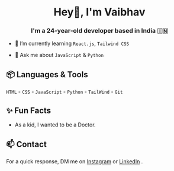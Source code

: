 <h1 align="center">Hey👋, I'm Vaibhav</h1>
<h3 align="center">I'm a 24-year-old developer based in India 🇮🇳 </h3>


- 🌱 I’m currently learning  `React.js`, `Tailwind CSS`

- 💬 Ask me about  `JavaScript` & `Python`

## 📦 Languages & Tools

`HTML` - `CSS` - `JavaScript` - `Python` - `TailWind` - `Git`
 
## ✨ Fun Facts 

- As a kid, I wanted to be a Doctor.

## 📫 Contact

 For a quick response, DM me on [Instagram](https://www.instagram.com/vaibhavdhok/) or [LinkedIn](https://www.linkedin.com/in/vaibhavdhok/) .
